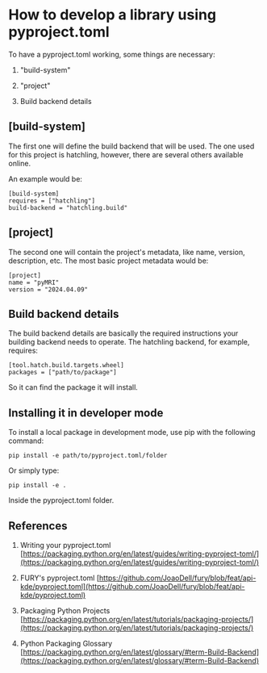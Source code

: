 # How to develop a library using pyproject.toml

To have a pyproject.toml working, some things are necessary:

1. "build-system"

2. "project"

3. Build backend details

## [build-system]

The first one will define the build backend that will be used. The one used for this project is hatchling, however, there are several others available online.

An example would be:

    [build-system]
    requires = ["hatchling"]
    build-backend = "hatchling.build"
    
## [project]

The second one will contain the project's metadata, like name, version, description, etc. The most basic project metadata would be:

    [project]
    name = "pyMRI"
    version = "2024.04.09"

## Build backend details

The build backend details are basically the required instructions your building backend needs to operate. The hatchling backend, for example, requires:

    [tool.hatch.build.targets.wheel]
    packages = ["path/to/package"]

So it can find the package it will install.

## Installing it in developer mode

To install a local package in development mode, use pip with the following command:

    pip install -e path/to/pyproject.toml/folder

Or simply type:

    pip install -e .

Inside the pyproject.toml folder.

## References

1. Writing your pyproject.toml [https://packaging.python.org/en/latest/guides/writing-pyproject-toml/](https://packaging.python.org/en/latest/guides/writing-pyproject-toml/)

2. FURY's pyproject.toml [https://github.com/JoaoDell/fury/blob/feat/api-kde/pyproject.toml](https://github.com/JoaoDell/fury/blob/feat/api-kde/pyproject.toml)

3. Packaging Python Projects [https://packaging.python.org/en/latest/tutorials/packaging-projects/](https://packaging.python.org/en/latest/tutorials/packaging-projects/)

4. Python Packaging Glossary [https://packaging.python.org/en/latest/glossary/#term-Build-Backend](https://packaging.python.org/en/latest/glossary/#term-Build-Backend)


